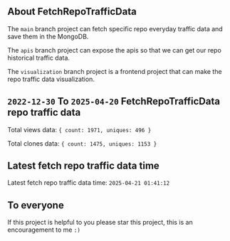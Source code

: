 ## About FetchRepoTrafficData

The `main` branch project can fetch specific repo everyday traffic data and save them in the MongoDB.

The `apis` branch project can expose the apis so that we can get our repo historical traffic data.

The `visualization` branch project is a frontend project that can make the repo traffic data visualization.

## `2022-12-30` To `2025-04-20` FetchRepoTrafficData repo traffic data

Total views data: `{ count: 1971, uniques: 496 }`

Total clones data: `{ count: 1475, uniques: 1153 }`

## Latest fetch repo traffic data time

Latest fetch repo traffic data time: `2025-04-21 01:41:12`

## To everyone

If this project is helpful to you please star this project, this is an encouragement to me `:)`



